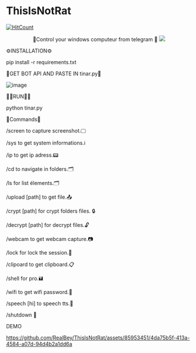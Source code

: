 # ThisIsNotRat
[![HitCount](https://hits.dwyl.com/realb3y/RealBey/ThisIsNotRat.svg?style=flat-square)](http://hits.dwyl.com/realb3y/RealBey/ThisIsNotRat)


<p align="center">
👀Control your windows computeur from telegram 👀

<img src ="/85953451/3e522a85-6b50-4c89-a20c-7c4993580d2e" style="max-width: 100%;">



⚙️INSTALLATION⚙️

pip install -r requirements.txt

🤖GET BOT API AND PASTE IN tinar.py🤖

![image](https://github.com/RealBey/ThisIsNotRat/assets/85953451/e05a6070-e841-45c1-9592-045263ac4499)


🏃🏼RUN🏃🏼

python tinar.py 

📣Commands📣

/screen to capture screenshot.🖵

/sys to get system informations.ℹ️

/ip to get ip adress.📟

/cd to navigate in folders.🗂️

/ls for list élements.🗂️

/upload [path] to get file.📤

/crypt [path] for crypt folders files. 🔒

/decrypt [path] for decrypt files.🔓

/webcam to get webcam capture.📷

/lock for lock the session.🔑

/clipoard to get clipboard.📋

/shell for pro.🖬

/wifi to get wifi password.📶

/speech [hi]  to speech tts.💬

/shutdown  🙅


DEMO

https://github.com/RealBey/ThisIsNotRat/assets/85953451/4da75b5f-413a-4584-a07d-94d4b2a1dd6a





